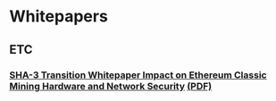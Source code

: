# Whitepapers

## ETC 
### [SHA-3 Transition Whitepaper Impact on Ethereum Classic Mining Hardware and Network Security](ETC/SHA3/SHA-3_Transition_Whitepaper_Impact_on_Ethereum_Classic_Mining_Hardware_and_Network_Security.md)     [(PDF)](ETC/SHA3/SHA-3_Transition_Whitepaper_Impact_on_Ethereum_Classic_Mining_Hardware_and_Network_Security.pdf) 
